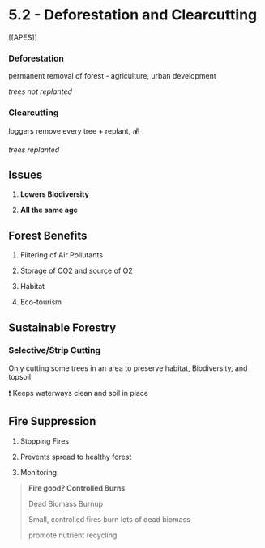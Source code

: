 # 5\.2 - Deforestation and Clearcutting

[[APES]]

### Deforestation

permanent removal of forest - agriculture, urban development

_trees not replanted_

### Clearcutting

loggers remove every tree + replant, :moneybag: 

_trees replanted_

## Issues

1. **Lowers Biodiversity**

2. **All the same age**

## Forest Benefits

1. Filtering of Air Pollutants

2. Storage of CO2 and source of O2

3. Habitat

4. Eco-tourism

## Sustainable Forestry

### Selective/Strip Cutting

Only cutting some trees in an area to preserve habitat, Biodiversity, and topsoil

:heavy_exclamation_mark: Keeps waterways clean and soil in place

## Fire Suppression

1. Stopping Fires

2. Prevents spread to healthy forest

3. Monitoring

> **Fire good? Controlled Burns**
>
> Dead Biomass Burnup
>
> Small, controlled fires burn lots of dead biomass
>
> promote nutrient recycling